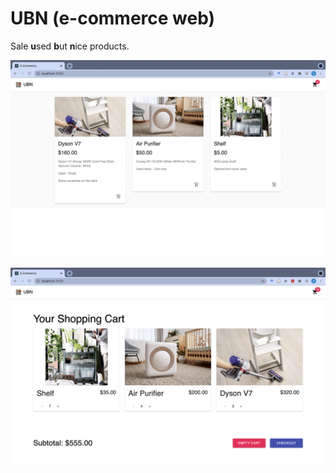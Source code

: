 # UBN (e-commerce web)

Sale **u**sed **b**ut **n**ice products.

![](https://github.com/korsakowii/e_commerce/blob/master/web_layout.png?raw=true)

![](https://github.com/korsakowii/e_commerce/blob/master/cart_layout.png?raw=true)
